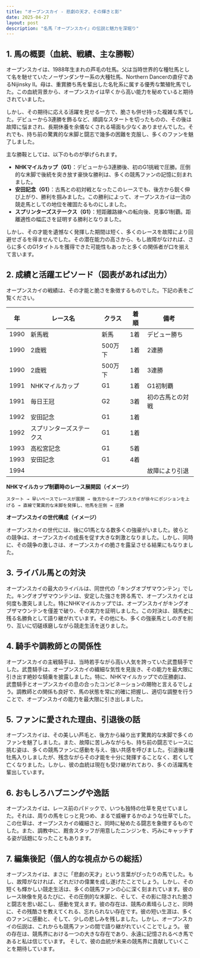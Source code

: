 ```yaml
---
title: "オープンスカイ - 悲劇の天才、その輝きと影"
date: 2025-04-27
layout: post
description: "名馬『オープンスカイ』の伝説と魅力を深堀り"
---
```


## 1. 馬の概要（血統、戦績、主な勝鞍）

オープンスカイは、1988年生まれの芦毛の牡馬。父は当時世界的な種牡馬として名を馳せていたノーザンダンサー系の大種牡馬、Northern Dancerの直仔であるNijinsky II。母は、重賞勝ち馬を輩出した名牝系に属する優秀な繁殖牝馬でした。この血統背景から、オープンスカイは早くから高い能力を秘めていると期待されていました。

しかし、その期待に応える活躍を見せる一方で、脆さも併せ持った複雑な馬でした。デビューから3連勝を飾るなど、順調なスタートを切ったものの、その後は故障に悩まされ、長期休養を余儀なくされる場面も少なくありませんでした。それでも、持ち前の驚異的な末脚と闘志で幾多の困難を克服し、多くのファンを魅了しました。

主な勝鞍としては、以下のものが挙げられます。

* **NHKマイルカップ（G1）**：デビューから3連勝後、初のG1挑戦で圧勝。圧倒的な末脚で後続を突き放す豪快な勝利は、多くの競馬ファンの記憶に刻まれました。
* **安田記念（G1）**：古馬との初対戦となったこのレースでも、後方から鋭く伸び上がり、勝利を掴みました。この勝利によって、オープンスカイは一流の競走馬としての地位を確固たるものにしました。
* **スプリンターズステークス（G1）**：短距離路線への転向後、見事G1制覇。距離適性の幅広さを証明する勝利となりました。

しかし、その才能を遺憾なく発揮した期間は短く、多くのレースを故障により回避せざるを得ませんでした。その潜在能力の高さから、もし故障がなければ、さらに多くのG1タイトルを獲得できた可能性もあったと多くの関係者が口を揃えて言います。


## 2. 成績と活躍エピソード（図表があれば出力）

オープンスカイの戦績は、その才能と脆さを象徴するものでした。下記の表をご覧ください。

| 年 | レース名 | クラス | 着順 | 備考 |
|---|---|---|---|---|
| 1990 | 新馬戦 | 新馬 | 1着 | デビュー勝ち |
| 1990 | 2歳戦 | 500万下 | 1着 | 2連勝 |
| 1990 | 2歳戦 | 500万下 | 1着 | 3連勝 |
| 1991 | NHKマイルカップ | G1 | 1着 | G1初制覇 |
| 1991 | 毎日王冠 | G2 | 3着 | 初の古馬との対戦 |
| 1992 | 安田記念 | G1 | 1着 |  |
| 1992 | スプリンターズステークス | G1 | 1着 |  |
| 1993 | 高松宮記念 | G1 | 5着 |  |
| 1993 | 安田記念 | G1 | 4着 |  |
| 1994 |  |  |  | 故障により引退 |


**NHKマイルカップ制覇時のレース展開図（イメージ）**

```
スタート → 早いペースでレースが展開 → 後方からオープンスカイが徐々にポジションを上げる → 直線で驚異的な末脚を発揮し、他馬を圧倒 → 圧勝
```


**オープンスカイの世代構成（イメージ）**

オープンスカイの世代には、後にG1馬となる数多くの強豪がいました。彼らとの競争は、オープンスカイの成長を促す大きな刺激となりました。しかし、同時に、その競争の激しさは、オープンスカイの脆さを露呈させる結果にもなりました。


## 3. ライバル馬との対決

オープンスカイの最大のライバルは、同世代の「キングオブザマウンテン」でした。キングオブザマウンテンは、安定した強さを誇る馬で、オープンスカイとは何度も激突しました。特にNHKマイルカップでは、オープンスカイがキングオブザマウンテンを僅差で破り、その実力を証明しました。この対決は、競馬史に残る名勝負として語り継がれています。その他にも、多くの強豪馬としのぎを削り、互いに切磋琢磨しながら競走生活を送りました。


## 4. 騎手や調教師との関係性

オープンスカイの主戦騎手は、当時若手ながら高い人気を誇っていた武豊騎手でした。武豊騎手は、オープンスカイの繊細な気性を見抜き、その能力を最大限に引き出す絶妙な騎乗を披露しました。特に、NHKマイルカップでの圧勝劇は、武豊騎手とオープンスカイの息の合ったコンビネーションの賜物と言えるでしょう。調教師との関係も良好で、馬の状態を常に的確に把握し、適切な調整を行うことで、オープンスカイの能力を最大限に引き出しました。


## 5. ファンに愛された理由、引退後の話

オープンスカイは、その美しい芦毛と、後方から繰り出す驚異的な末脚で多くのファンを魅了しました。また、故障に苦しみながらも、持ち前の闘志でレースに挑む姿は、多くの競馬ファンに感動を与え、強い共感を呼びました。引退後は種牡馬入りしましたが、残念ながらその才能を十分に発揮することなく、若くして亡くなりました。しかし、彼の血統は現在も受け継がれており、多くの活躍馬を輩出しています。


## 6. おもしろハプニングや逸話

オープンスカイは、レース前のパドックで、いつも独特の仕草を見せていました。それは、周りの馬をじっと見つめ、まるで威嚇するかのような仕草でした。この仕草は、オープンスカイの繊細さと、同時に秘めたる闘志を象徴するものでした。また、調教中に、厩舎スタッフが用意したニンジンを、巧みにキャッチする姿が話題になったこともあります。


## 7. 編集後記（個人的な視点からの総括）

オープンスカイは、まさに「悲劇の天才」という言葉がぴったりの馬でした。もし、故障がなければ、どれだけの偉業を成し遂げたことでしょう。しかし、その短くも輝かしい競走生活は、多くの競馬ファンの心に深く刻まれています。彼のレース映像を見るたびに、その圧倒的な末脚と、そして、その影に隠された脆さと闘志を思い起こし、感動を覚えます。彼の存在は、競馬の素晴らしさと、同時に、その残酷さを教えてくれる、忘れられない存在です。彼の短い生涯は、多くのファンに感動と、そして、少しの悲しみを残しました。しかし、オープンスカイの伝説は、これからも競馬ファンの間で語り継がれていくことでしょう。  彼の存在は、競馬界における一つの大きな存在であり、永遠に記憶されるべき馬であると私は信じています。  そして、彼の血統が未来の競馬界に貢献していくことを期待しています。
